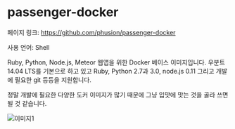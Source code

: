 # passenger-docker

페이지 링크: https://github.com/phusion/passenger-docker

사용 언어: Shell

Ruby, Python, Node.js, Meteor 웹앱을 위한 Docker 베이스 이미지입니다. 우분트 14.04 LTS를 기본으로 하고 있고 Ruby, Python 2.7과 3.0, node.js 0.11 그리고 개발에 필요한 git 등등을 지원합니다. 

정말 개발에 필요한 다양한 도커 이미지가 많기 때문에 그냥 입맛에 맛는 것을 골라 쓰면 될 것 같습니다. 

![이미지1](../img/002-14.png)